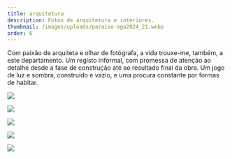 ```yaml
---
title: arquitetura
description: Fotos de arquitetura e interiores.
thumbnail: /images/uploads/paraíso-ago2024_21.webp
order: 6
---
```


<section class="section-bottom-aligned">



Com paixão de arquiteta e olhar de fotógrafa, a vida trouxe-me, também, a este departamento.
Um registo informal, com promessa de atenção ao detalhe desde a fase de construção até ao resultado final da obra. Um jogo de luz e sombra, construído e vazio, e uma procura constante por formas de habitar.

</section>

![](/images/uploads/zurich_3.webp)

![](/images/uploads/zurich_1.webp)

![](/images/uploads/brito-capelo-73-copy.webp)

![](/images/uploads/brito-capelo-março-2024_144.webp)

![](/images/uploads/zurich_22.webp)
